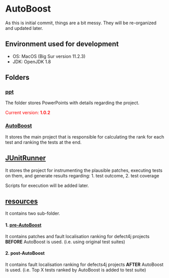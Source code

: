 # AutoBoost

As this is initial commit, things are a bit messy. They will be re-organized and updated later.  

## Environment used for development 

- OS: MacOS (Big Sur version 11.2.3)
- JDK: OpenJDK 1.8

## Folders 

### [ppt](ppt)

The folder stores PowerPoints with details regarding the project. 

<span style="color:red">Current version: <span style="font-weight:600"> 1.0.2 </span></span>

### [AutoBoost](AutoBoost) 

It stores the main project that is responsible for calculating the rank for each test and ranking the tests at the end. 

## [JUnitRunner](JUnitRunner) 

It stores the project for instrumenting the plausible patches, executing tests on them, and generate results regarding: 1. test outcome, 2. test coverage  

Scripts for execution will be added later. 

## [resources](resources) 

It contains two sub-folder. 

#### 1. [pre-AutoBoost ](resources/pre-AutoBoost )

It contains patches and fault localisation ranking for defect4j projects **BEFORE** AutoBoost is used. (i.e. using original test suites)

#### 2. post-AutoBoost 
It contains fault localisation ranking for defects4j projects **AFTER** AutoBoost is used. (i.e. Top X tests ranked by AutoBoost is added to test suite)